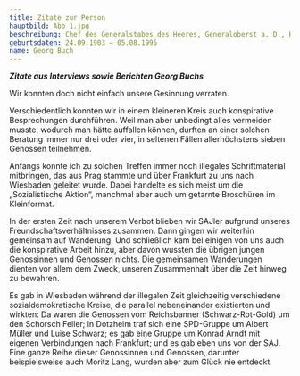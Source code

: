 ```yaml
---
title: Zitate zur Person
hauptbild: Abb 1.jpg
beschreibung: Chef des Generalstabes des Heeres, Generaloberst a. D., Haupt der militärisch-bürgerlichen Opposition, designiertes Staatsoberhaupt der Verschwörer des „20. Juli"
geburtsdaten: 24.09.1903 – 05.08.1995
name: Georg Buch
---
```

***Zitate aus Interviews sowie Berichten Georg Buchs***

Wir konnten doch nicht einfach unsere Gesinnung verraten.

Verschiedentlich konnten wir in einem kleineren Kreis auch konspirative
Besprechungen durchführen. Weil man aber unbedingt alles vermeiden
musste, wodurch man hätte auffallen können, durften an einer solchen
Beratung immer nur drei oder vier, in seltenen Fällen allerhöchstens
sieben Genossen teilnehmen.

Anfangs konnte ich zu solchen Treffen immer noch illegales
Schriftmaterial mitbringen, das aus Prag stammte und über Frankfurt zu
uns nach Wiesbaden geleitet wurde. Dabei handelte es sich meist um die
„Sozialistische Aktion“, manchmal aber auch um getarnte Broschüren im
Kleinformat.

In der ersten Zeit nach unserem Verbot blieben wir SAJler aufgrund
unseres Freundschaftsverhältnisses zusammen. Dann gingen wir weiterhin
gemeinsam auf Wanderung. Und schließlich kam bei einigen von uns auch
die konspirative Arbeit hinzu, aber davon wussten die übrigen jungen
Genossinnen und Genossen nichts. Die gemeinsamen Wanderungen dienten vor
allem dem Zweck, unseren Zusammenhalt über die Zeit hinweg zu bewahren.

Es gab in Wiesbaden während der illegalen Zeit gleichzeitig verschiedene
sozialdemokratische Kreise, die parallel nebeneinander existierten und
wirkten: Da waren die Genossen vom Reichsbanner (Schwarz-Rot-Gold) um
den Schorsch Feller; in Dotzheim traf sich eine SPD-Gruppe um Albert
Müller und Luise Schwarz; es gab eine Gruppe um Konrad Arndt mit eigenen
Verbindungen nach Frankfurt; und es gab eben uns von der SAJ. Eine ganze
Reihe dieser Genossinnen und Genossen, darunter beispielsweise auch
Moritz Lang, wurden aber zum Glück nie entdeckt.
